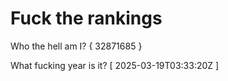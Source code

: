 # Fuck the rankings

Who the hell am I?
{ 32871685 }

What fucking year is it?
[ 2025-03-19T03:33:20Z ]
